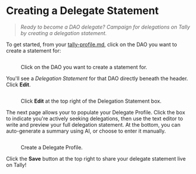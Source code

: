 # Creating a Delegate Statement

> _Ready to become a DAO delegate? Campaign for delegations on Tally by creating a delegation statement._&#x20;

To get started, from your [tally-profile.md](../navigating-the-tally-platform/tally-profile.md "mention"), click on the DAO you want to create a statement for:

<figure><img src="../../.gitbook/assets/CleanShot 2023-05-15 at 20.53.40@2x.png" alt=""><figcaption><p>Click on the DAO you want to create a statement for.</p></figcaption></figure>

You'll see a _Delegation Statement_ for that DAO directly beneath the header. Click **Edit**.

<figure><img src="../../.gitbook/assets/CleanShot 2023-05-15 at 20.55.15@2x.png" alt=""><figcaption><p>Click <strong>Edit</strong> at the top right of the Delegation Statement box.</p></figcaption></figure>

The next page allows your to populate your Delegate Profile. Click the box to indicate you're actively seeking delegations, then use the text editor to write and preview your full delegation statement. At the bottom, you can auto-generate a summary using AI, or choose to enter it manually.

<figure><img src="../../.gitbook/assets/CleanShot 2023-05-15 at 20.57.07@2x.png" alt=""><figcaption><p>Create a Delegate Profile.</p></figcaption></figure>

Click the **Save** button at the top right to share your delegate statement live on Tally!
